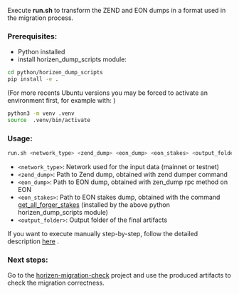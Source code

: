 Execute **run.sh**  to transform the ZEND and EON dumps in a format used in the migration process. <br/>

### Prerequisites:
- Python installed
- install horizen_dump_scripts module:

```sh
cd python/horizen_dump_scripts
pip install -e .
```

(For more recents Ubuntu versions you may be forced to activate an environment first, for example with: )

```sh
python3 -m venv .venv
source  .venv/bin/activate
```

### Usage:

```sh
run.sh <network_type> <zend_dump> <eon_dump> <eon_stakes> <output_folder>
```

  * `<network_type>`: Network used for the input data (mainnet or testnet) <br/>
  * `<zend_dump>`: Path to Zend dump, obtained with zend dumper command<br/>
  * `<eon_dump>`: Path to EON dump, obtained with zen_dump rpc method on EON<br/>
  * `<eon_stakes>`: Path to EON stakes dump, obtained with the command [get_all_forger_stakes](https://github.com/HorizenOfficial/horizen-migration/blob/pc/migration_bash/dump-scripts/python/horizen_dump_scripts/get_all_forger_stakes.py) (installed by the above python horizen_dump_scripts module)<br/>
  * `<output_folder>`: Output folder of the final artifacts<br/>




If you want to execute manually step-by-step, follow the detailed description [here](https://github.com/HorizenOfficial/horizen-migration/tree/pc/migration_bash/dump-scripts/python/README.md) .

### Next steps:

Go to the [horizen-migration-check](https://github.com/HorizenOfficial/horizen-migration-check) project and use the produced artifacts to check the migration correctness.
